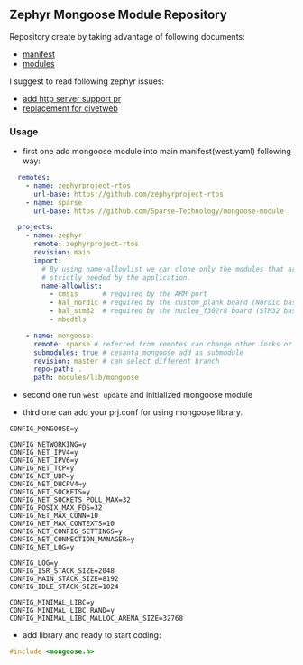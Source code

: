 ## Zephyr Mongoose Module Repository

Repository create by taking advantage of following documents:

- [manifest](https://docs.zephyrproject.org/latest/develop/west/manifest.html#)
- [modules](https://docs.zephyrproject.org/latest/develop/modules.html#)

I suggest to read following zephyr issues:

- [add http server support pr](https://github.com/zephyrproject-rtos/zephyr/pull/64465)
- [replacement for civetweb](https://github.com/zephyrproject-rtos/zephyr/issues/46758)

### Usage

- first one add mongoose module into main manifest(west.yaml) following way:

```yaml
  remotes:
    - name: zephyrproject-rtos
      url-base: https://github.com/zephyrproject-rtos
    - name: sparse
      url-base: https://github.com/Sparse-Technology/mongoose-module

  projects:
    - name: zephyr
      remote: zephyrproject-rtos
      revision: main
      import:
        # By using name-allowlist we can clone only the modules that are
        # strictly needed by the application.
        name-allowlist:
          - cmsis      # required by the ARM port
          - hal_nordic # required by the custom_plank board (Nordic based)
          - hal_stm32  # required by the nucleo_f302r8 board (STM32 based)
          - mbedtls

    - name: mongoose
      remote: sparse # referred from remotes can change other forks or main
      submodules: true # cesanta mongoose add as submodule
      revision: master # can select different branch
      repo-path: .
      path: modules/lib/mongoose
```

- second one run `west update` and initialized mongoose module

- third one can add your prj.conf for using mongoose library.

```
CONFIG_MONGOOSE=y

CONFIG_NETWORKING=y
CONFIG_NET_IPV4=y
CONFIG_NET_IPV6=y
CONFIG_NET_TCP=y
CONFIG_NET_UDP=y
CONFIG_NET_DHCPV4=y
CONFIG_NET_SOCKETS=y
CONFIG_NET_SOCKETS_POLL_MAX=32
CONFIG_POSIX_MAX_FDS=32
CONFIG_NET_MAX_CONN=10
CONFIG_NET_MAX_CONTEXTS=10
CONFIG_NET_CONFIG_SETTINGS=y
CONFIG_NET_CONNECTION_MANAGER=y
CONFIG_NET_LOG=y

CONFIG_LOG=y
CONFIG_ISR_STACK_SIZE=2048
CONFIG_MAIN_STACK_SIZE=8192
CONFIG_IDLE_STACK_SIZE=1024

CONFIG_MINIMAL_LIBC=y
CONFIG_MINIMAL_LIBC_RAND=y
CONFIG_MINIMAL_LIBC_MALLOC_ARENA_SIZE=32768
```

- add library and ready to start coding:

```c
#include <mongoose.h>
```

